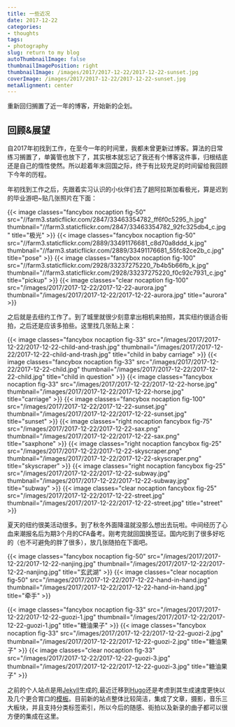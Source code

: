 ```yaml
---
title: 一些近况
date: 2017-12-22
categories:
- thoughts
tags:
- photography
slug: return to my blog
autoThumbnailImage: false
thumbnailImagePosition: right
thumbnailImage: /images/2017/2017-12-22/2017-12-22-sunset.jpg
coverImage: /images/2017/2017-12-22/2017-12-22-sunset.jpg
metaAlignment: center
---
```


重新回归搁置了近一年的博客，开始新的企划。
<!--more-->

## 回顾&展望

自2017年初找到工作，在至今一年的时间里，我都未曾更新过博客。算法的日常练习搁置了，单簧管也放下了，其实根本就忘记了我还有个博客这件事，归根结底还是自己的惰性使然。所以趁着年末回国之际，终于有比较充足的时间留给我回顾下今年的历程。

年初找到工作之后，先跟着实习认识的小伙伴们去了趟阿拉斯加看极光，算是迟到的毕业游吧~贴几张照片在下面：

{{< image classes="fancybox nocaption fig-50" src="//farm3.staticflickr.com/2847/33463354782_ff6f0c5295_h.jpg" thumbnail="//farm3.staticflickr.com/2847/33463354782_92fc325db4_c.jpg" title="极光" >}}
{{< image classes="fancybox nocaption fig-50" src="//farm3.staticflickr.com/2889/33491176681_c8d70a8ddd_k.jpg" thumbnail="//farm3.staticflickr.com/2889/33491176681_55fc82ce2b_c.jpg" title="pose" >}}
{{< image classes="fancybox nocaption fig-100" src="//farm3.staticflickr.com/2928/33237275220_7b4b5b66fb_k.jpg" thumbnail="//farm3.staticflickr.com/2928/33237275220_f0c92c7931_c.jpg" title="pickup" >}}
{{< image classes="clear nocaption fig-100" src="/images/2017/2017-12-22/2017-12-22-aurora.jpg" thumbnail="/images/2017/2017-12-22/2017-12-22-aurora.jpg" title="aurora" >}}

之后就是去纽约工作了。到了城里就很少刻意拿出相机来拍照，其实纽约很适合街拍，之后还是应该多拍些。这里找几张贴上来：

{{< image classes="fancybox nocaption fig-33" src="/images/2017/2017-12-22/2017-12-22-child-and-trash.jpg" thumbnail="/images/2017/2017-12-22/2017-12-22-child-and-trash.jpg" title="child in baby carriage" >}}
{{< image classes="fancybox nocaption fig-33" src="/images/2017/2017-12-22/2017-12-22-child.jpg" thumbnail="/images/2017/2017-12-22/2017-12-22-child.jpg" title="child in question" >}}
{{< image classes="fancybox nocaption fig-33" src="/images/2017/2017-12-22/2017-12-22-horse.jpg" thumbnail="/images/2017/2017-12-22/2017-12-22-horse.jpg" title="carriage" >}}
{{< image classes="fancybox nocaption fig-100" src="/images/2017/2017-12-22/2017-12-22-sunset.jpg" thumbnail="/images/2017/2017-12-22/2017-12-22-sunset.jpg" title="sunset" >}}
{{< image classes="right nocaption fancybox fig-75" src="/images/2017/2017-12-22/2017-12-22-sax.png" thumbnail="/images/2017/2017-12-22/2017-12-22-sax.png" title="saxphone" >}}
{{< image classes="right nocaption fancybox fig-25" src="/images/2017/2017-12-22/2017-12-22-skyscraper.png" thumbnail="/images/2017/2017-12-22/2017-12-22-skyscraper.png" title="skyscraper" >}}
{{< image classes="right nocaption fancybox fig-25" src="/images/2017/2017-12-22/2017-12-22-subway.jpg" thumbnail="/images/2017/2017-12-22/2017-12-22-subway.jpg" title="subway" >}}
{{< image classes="clear nocaption fancybox fig-25" src="/images/2017/2017-12-22/2017-12-22-street.jpg" thumbnail="/images/2017/2017-12-22/2017-12-22-street.jpg" title="street" >}}  

夏天的纽约很美活动很多。到了秋冬外面降温就没那么想出去玩啦。中间经历了心血来潮报名后为期3个月的CFA备考。刚考完就回国换签证。国内吃到了很多好吃的（也不可避免的胖了很多），放几张随拍在下面吧。

{{< image classes="fancybox nocaption fig-50" src="/images/2017/2017-12-22/2017-12-22-nanjing.jpg" thumbnail="/images/2017/2017-12-22/2017-12-22-nanjing.jpg" title="玄武湖" >}}
{{< image classes="clear nocaption fig-50" src="/images/2017/2017-12-22/2017-12-22-hand-in-hand.jpg" thumbnail="/images/2017/2017-12-22/2017-12-22-hand-in-hand.jpg" title="牵手" >}}  

{{< image classes="fancybox nocaption fig-33" src="/images/2017/2017-12-22/2017-12-22-guozi-1.jpg" thumbnail="/images/2017/2017-12-22/2017-12-22-guozi-1.jpg" title="糖油果子" >}}
{{< image classes="fancybox nocaption fig-33" src="/images/2017/2017-12-22/2017-12-22-guozi-2.jpg" thumbnail="/images/2017/2017-12-22/2017-12-22-guozi-2.jpg" title="糖油果子" >}}
{{< image classes="clear nocaption fig-33" src="/images/2017/2017-12-22/2017-12-22-guozi-3.jpg" thumbnail="/images/2017/2017-12-22/2017-12-22-guozi-3.jpg" title="糖油果子" >}}  

之前的个人站点是用[Jekyll](https://jekyllrb.com/docs/home/)生成的,最近迁移到[Hugo](https://gohugo.io/)还是考虑到其生成速度更快以及几个更合胃口的[模板](https://themes.gohugo.io/hugo-tranquilpeak-theme/)。目前新的站点整体比较简洁，集成了文章，摄影，音乐三大板块，并且支持分类标签索引，所以今后的随感、街拍以及新录的曲子都可以很方便的集成在这里。
